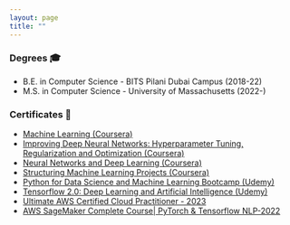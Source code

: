 ```yaml
---
layout: page
title: ""
---
```


### Degrees 🎓

* B.E. in Computer Science - BITS Pilani Dubai Campus (2018-22) 
* M.S. in Computer Science - University of Massachusetts (2022-)

### Certificates 📜
* [Machine Learning (Coursera)](https://github.com/Anshumaan-Chauhan02/Anshumaan-Chauhan02.github.io/blob/9e691885bfa851dbeadeec332b4a158bafc78628/_certificates/Coursera%20VFDU7GX5CAUE%20-%20Machine%20Learning.pdf)
* [Improving Deep Neural Networks: Hyperparameter Tuning, Regularization and Optimization (Coursera)](https://github.com/Anshumaan-Chauhan02/Anshumaan-Chauhan02.github.io/blob/c2d359782f39f58137527d6b5718ba41c3a6c62f/_certificates/Coursera%20DTAM9QAM8RRB%20-%20Hyperparameter%20Tuning%2C%20Optimization.pdf)
* [Neural Networks and Deep Learning (Coursera)](https://github.com/Anshumaan-Chauhan02/Anshumaan-Chauhan02.github.io/blob/c2d359782f39f58137527d6b5718ba41c3a6c62f/_certificates/Coursera%20T4ER9ME7SGYU%20-%20NN%20and%20DL.pdf)
* [Structuring Machine Learning Projects (Coursera)](https://github.com/Anshumaan-Chauhan02/Anshumaan-Chauhan02.github.io/blob/c2d359782f39f58137527d6b5718ba41c3a6c62f/_certificates/Coursera%20P3YSQ6RFPS5T%20-%20Structuring%20ML%20Projects.pdf)
* [Python for Data Science and Machine Learning Bootcamp (Udemy)](https://github.com/Anshumaan-Chauhan02/Anshumaan-Chauhan02.github.io/blob/c2d359782f39f58137527d6b5718ba41c3a6c62f/_certificates/UC-1d141f79-d4e1-4e6b-954f-cb4c33f8ed4b%20-%20Python%20for%20DS%20and%20ML%20Bootcamp.pdf)
* [Tensorflow 2.0: Deep Learning and Artificial Intelligence (Udemy)](https://github.com/Anshumaan-Chauhan02/Anshumaan-Chauhan02.github.io/blob/c2d359782f39f58137527d6b5718ba41c3a6c62f/_certificates/UC-ee9e1ac1-458b-480d-9440-d7ce4ed3b21e%20-%20TF%202.0%20Certificate.pdf)
* [Ultimate AWS Certified Cloud Practitioner - 2023](https://github.com/Anshumaan-Chauhan02/Anshumaan-Chauhan02.github.io/blob/c79092646ce210dbcd140154826396ab6f6a2b30/_certificates/UC-6a37ff5a-64c8-4090-9c6f-8bb65476d227.pdf)
* [AWS SageMaker Complete Course| PyTorch & Tensorflow NLP-2022](https://github.com/Anshumaan-Chauhan02/Anshumaan-Chauhan02.github.io/blob/83b5286e707e4a1ae504255f4ec0c6fdf776c703/_certificates/UC-c0ed7680-a1de-4fe0-baf0-c208f55550e1.pdf)
